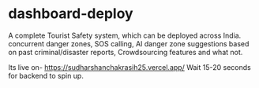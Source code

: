 # dashboard-deploy

A complete Tourist Safety system, which can be deployed across India. concurrent danger zones, SOS calling, AI danger zone suggestions based on past criminal/disaster reports, Crowdsourcing features and what not.

Its live on- https://sudharshanchakrasih25.vercel.app/
Wait 15-20 seconds for backend to spin up.

